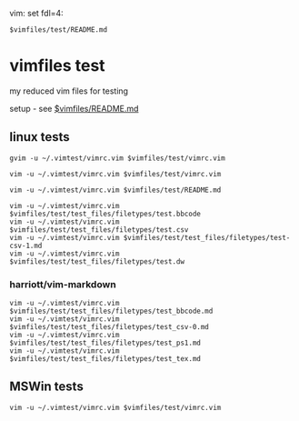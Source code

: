 vim: set fdl=4:

    $vimfiles/test/README.md

# vimfiles test
my reduced vim files for testing

setup - see [ $vimfiles/README.md ](https://github.com/harriott/vimfiles/blob/master/README.md)

## linux tests
    gvim -u ~/.vimtest/vimrc.vim $vimfiles/test/vimrc.vim

    vim -u ~/.vimtest/vimrc.vim $vimfiles/test/vimrc.vim

    vim -u ~/.vimtest/vimrc.vim $vimfiles/test/README.md

    vim -u ~/.vimtest/vimrc.vim $vimfiles/test/test_files/filetypes/test.bbcode
    vim -u ~/.vimtest/vimrc.vim $vimfiles/test/test_files/filetypes/test.csv
    vim -u ~/.vimtest/vimrc.vim $vimfiles/test/test_files/filetypes/test-csv-1.md
    vim -u ~/.vimtest/vimrc.vim $vimfiles/test/test_files/filetypes/test.dw

### harriott/vim-markdown
    vim -u ~/.vimtest/vimrc.vim $vimfiles/test/test_files/filetypes/test_bbcode.md
    vim -u ~/.vimtest/vimrc.vim $vimfiles/test/test_files/filetypes/test_csv-0.md
    vim -u ~/.vimtest/vimrc.vim $vimfiles/test/test_files/filetypes/test_ps1.md
    vim -u ~/.vimtest/vimrc.vim $vimfiles/test/test_files/filetypes/test_tex.md

## MSWin tests
    vim -u ~/.vimtest/vimrc.vim $vimfiles/test/vimrc.vim

